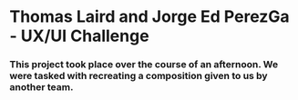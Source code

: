 # Thomas Laird and Jorge Ed PerezGa - UX/UI Challenge

### This project took place over the course of an afternoon. We were tasked with recreating a composition given to us by another team.
